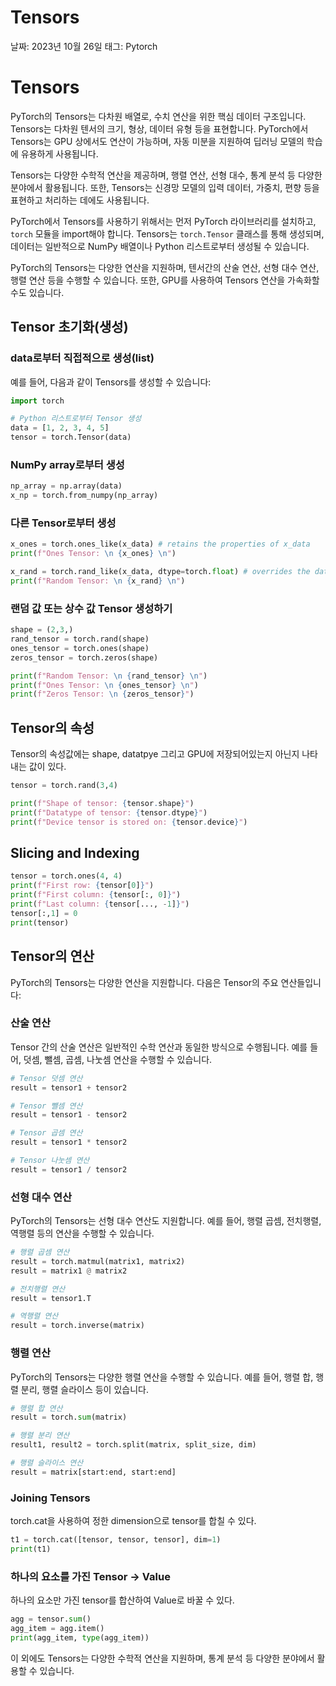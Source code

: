 # Tensors

날짜: 2023년 10월 26일
태그: Pytorch

# Tensors

PyTorch의 Tensors는 다차원 배열로, 수치 연산을 위한 핵심 데이터 구조입니다. Tensors는 다차원 텐서의 크기, 형상, 데이터 유형 등을 표현합니다. PyTorch에서 Tensors는 GPU 상에서도 연산이 가능하며, 자동 미분을 지원하여 딥러닝 모델의 학습에 유용하게 사용됩니다.

Tensors는 다양한 수학적 연산을 제공하며, 행렬 연산, 선형 대수, 통계 분석 등 다양한 분야에서 활용됩니다. 또한, Tensors는 신경망 모델의 입력 데이터, 가중치, 편향 등을 표현하고 처리하는 데에도 사용됩니다.

PyTorch에서 Tensors를 사용하기 위해서는 먼저 PyTorch 라이브러리를 설치하고, `torch` 모듈을 import해야 합니다. Tensors는 `torch.Tensor` 클래스를 통해 생성되며, 데이터는 일반적으로 NumPy 배열이나 Python 리스트로부터 생성될 수 있습니다.

PyTorch의 Tensors는 다양한 연산을 지원하며, 텐서간의 산술 연산, 선형 대수 연산, 행렬 연산 등을 수행할 수 있습니다. 또한, GPU를 사용하여 Tensors 연산을 가속화할 수도 있습니다.

## Tensor 초기화(생성)

### data로부터 직접적으로 생성(list)

예를 들어, 다음과 같이 Tensors를 생성할 수 있습니다:

```python
import torch

# Python 리스트로부터 Tensor 생성
data = [1, 2, 3, 4, 5]
tensor = torch.Tensor(data)
```

### NumPy array로부터 생성

```python
np_array = np.array(data)
x_np = torch.from_numpy(np_array)
```

### 다른 Tensor로부터 생성

```python
x_ones = torch.ones_like(x_data) # retains the properties of x_data
print(f"Ones Tensor: \n {x_ones} \n")

x_rand = torch.rand_like(x_data, dtype=torch.float) # overrides the datatype of x_data
print(f"Random Tensor: \n {x_rand} \n")
```

### 랜덤 값 또는 상수 값 Tensor 생성하기

```python
shape = (2,3,)
rand_tensor = torch.rand(shape)
ones_tensor = torch.ones(shape)
zeros_tensor = torch.zeros(shape)

print(f"Random Tensor: \n {rand_tensor} \n")
print(f"Ones Tensor: \n {ones_tensor} \n")
print(f"Zeros Tensor: \n {zeros_tensor}")
```

## Tensor의 속성

Tensor의 속성값에는 shape, datatpye 그리고 GPU에 저장되어있는지 아닌지 나타내는 값이 있다. 

 

```python
tensor = torch.rand(3,4)

print(f"Shape of tensor: {tensor.shape}")
print(f"Datatype of tensor: {tensor.dtype}")
print(f"Device tensor is stored on: {tensor.device}")
```

## Slicing and Indexing

```python
tensor = torch.ones(4, 4)
print(f"First row: {tensor[0]}")
print(f"First column: {tensor[:, 0]}")
print(f"Last column: {tensor[..., -1]}")
tensor[:,1] = 0
print(tensor)
```

## Tensor의 연산

PyTorch의 Tensors는 다양한 연산을 지원합니다. 다음은 Tensor의 주요 연산들입니다:

### 산술 연산

Tensor 간의 산술 연산은 일반적인 수학 연산과 동일한 방식으로 수행됩니다. 예를 들어, 덧셈, 뺄셈, 곱셈, 나눗셈 연산을 수행할 수 있습니다.

```python
# Tensor 덧셈 연산
result = tensor1 + tensor2

# Tensor 뺄셈 연산
result = tensor1 - tensor2

# Tensor 곱셈 연산
result = tensor1 * tensor2

# Tensor 나눗셈 연산
result = tensor1 / tensor2

```

### 선형 대수 연산

PyTorch의 Tensors는 선형 대수 연산도 지원합니다. 예를 들어, 행렬 곱셈, 전치행렬, 역행렬 등의 연산을 수행할 수 있습니다.

```python
# 행렬 곱셈 연산
result = torch.matmul(matrix1, matrix2)
result = matrix1 @ matrix2

# 전치행렬 연산
result = tensor1.T

# 역행렬 연산
result = torch.inverse(matrix)

```

### 행렬 연산

PyTorch의 Tensors는 다양한 행렬 연산을 수행할 수 있습니다. 예를 들어, 행렬 합, 행렬 분리, 행렬 슬라이스 등이 있습니다.

```python
# 행렬 합 연산
result = torch.sum(matrix)

# 행렬 분리 연산
result1, result2 = torch.split(matrix, split_size, dim)

# 행렬 슬라이스 연산
result = matrix[start:end, start:end]

```

### Joining Tensors

torch.cat을 사용하여 정한 dimension으로 tensor를 합칠 수 있다. 

```python
t1 = torch.cat([tensor, tensor, tensor], dim=1)
print(t1)
```

### 하나의 요소를 가진 Tensor → Value

하나의 요소만 가진 tensor를 합산하여 Value로 바꿀 수 있다. 

```python
agg = tensor.sum()
agg_item = agg.item()
print(agg_item, type(agg_item))
```

이 외에도 Tensors는 다양한 수학적 연산을 지원하며, 통계 분석 등 다양한 분야에서 활용할 수 있습니다.